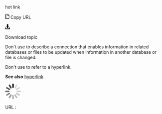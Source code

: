 # 

hot link

![Copy URL](media/hot-link/Copy.png)
Copy URL

![Download](media/hot-link/Download.png)

Download topic

Don't use to describe a connection that
enables information in related databases or files to be
updated when information in another database or file is changed. 

Don't use to refer to a hyperlink.

**See also** [hyperlink](https://worldready.cloudapp.net/Styleguide/Read?id=2700&topicid=33969)

![In progress](media/hot-link/activity-large.gif)

URL :
